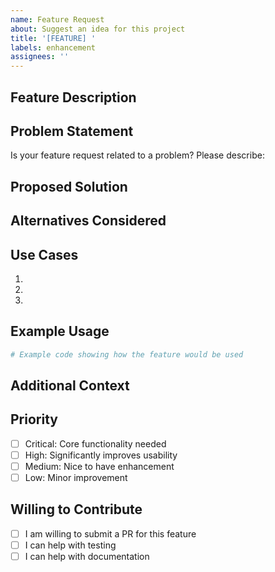 ```yaml
---
name: Feature Request
about: Suggest an idea for this project
title: '[FEATURE] '
labels: enhancement
assignees: ''
---
```


## Feature Description

<!-- A clear and concise description of the feature you'd like to see -->

## Problem Statement

<!-- What problem does this feature solve? -->

Is your feature request related to a problem? Please describe:

## Proposed Solution

<!-- Describe how you envision this feature working -->

## Alternatives Considered

<!-- Describe alternative solutions or features you've considered -->

## Use Cases

<!-- Describe specific use cases where this feature would be valuable -->

1.
2.
3.

## Example Usage

```python
# Example code showing how the feature would be used
```

## Additional Context

<!-- Add any other context, screenshots, or examples about the feature request -->

## Priority

- [ ] Critical: Core functionality needed
- [ ] High: Significantly improves usability
- [ ] Medium: Nice to have enhancement
- [ ] Low: Minor improvement

## Willing to Contribute

- [ ] I am willing to submit a PR for this feature
- [ ] I can help with testing
- [ ] I can help with documentation
